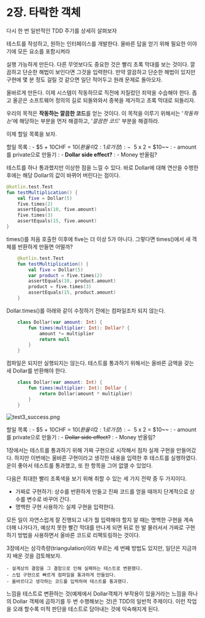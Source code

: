 # 2장. 타락한 객체

다시 한 번 일반적인 TDD 주기를 상세히 살펴보자

<procedure>
<step><p>
테스트를 작성하고, 원하는 인터페이스를 개발한다. 올바른 답을 얻기 위해 필요한 이야기에 모든 요소를 포함시켜라
</p></step>
<step><p>
실행 가능하게 만든다. 다른 무엇보다도 중요한 것은 빨리 초록 막대를 보는 것이다.
깔끔하고 단순한 해법이 보인다면 그것을 입력한다.
만약 깔끔하고 단순한 해법이 있지만 구현에 몇 분 정도 걸릴 것 같으면 일단 적어두고 원래 문제로 돌아오자.
</p></step>
<step><p>
올바르게 만든다. 이제 시스템이 작동하므로 직전에 저질렀던 죄악을 수습해야 한다.
좁고 올곧은 소프트웨어 정의의 길로 되돌와와서 중복을 제거하고 초록 막대로 되돌리자.
</p></step>
</procedure>

우리의 목적은 **작동하는 깔끔한 코드**를 얻는 것이다.
이 목적을 이루기 위해서는 '_작동하는_'에 해당하는 부분을 먼저 해결하고,
'_깔끔한 코드_' 부분을 해결하라.

이제 할일 목록을 보자.

할일 목록
: - $5 + 10CHF = $10 (환율이 2:1로 가정)
: - ~~$5 x 2 = $10~~
: - amount를 private으로 만들기
: - **Dollar side effect?**
: - Money 반올림?

테스트를 하나 통과했지만 이상한 점을 느낄 수 있다.
바로 Dollar에 대해 연산을 수행한 후에는 해당 Dollar의 값이 바뀌어 버린다는 점이다.

```Kotlin
@kotlin.test.Test
fun testMultiplication() {
    val five = Dollar(5)
    five.times(2)
    assertEquals(10, five.amount)
    five.times(3)
    assertEquals(15, five.amount)
}
```

times()를 처음 호출한 이후에 five는 더 이상 5가 아니다. 그렇다면 times()에서 새 객체를 반환하게 만들면 어떨까?

```Kotlin
    @kotlin.test.Test
    fun testMultiplication() {
        val five = Dollar(5)
        var product = five.times(2)
        assertEquals(10, product.amount)
        product = five.times(3)
        assertEquals(15, product.amount)
    }
```

Dollar.times()를 아래와 같이 수정하기 전에는 컴파일조차 되지 않는다.

```Kotlin
    class Dollar(var amount: Int) {
        fun times(multiplier: Int): Dollar? {
            amount *= multiplier
            return null
        }
    }
```

컴파일은 되지만 실행되지는 않는다. 테스트를 통과하기 위해서는 올바른 금액을 갖는 새 Dollar를 반환해야 한다.

```Kotlin
    class Dollar(var amount: Int) {
        fun times(multiplier: Int): Dollar {
            return Dollar(amount * multiplier)
        }
    }
```

![test3_success.png](test3_success.png)

할일 목록
: - $5 + 10CHF = $10 (환율이 2:1로 가정)
: - ~~$5 x 2 = $10~~
: - amount를 private으로 만들기
: - ~~Dollar side effect?~~
: - Money 반올림?

1장에서는 테스트를 통과하기 위해 가짜 구현으로 시작해서 점차 실제 구현을 만들어갔다. 
하지만 이번에는 올바른 구현이라고 생각한 내용을 입력한 후 테스트를 실행하였다.
운이 좋아서 테스트를 통과했고, 또 한 항목을 그어 없앨 수 있었다.

다음은 최대한 빨리 초록색을 보기 위해 취할 수 있는 세 가지 전략 중 두 가지이다.

- 가짜로 구현하기: 상수를 반환하게 만들고 진짜 코드를 얻을 때까지 단계적으로 상수를 변수로 바꾸어 간다.
- 명백한 구현 사용하기: 실제 구현을 입력한다.

모든 일이 자연스럽게 잘 진행되고 내가 뭘 입력해야 할지 알 때는 명백한 구현을 계속 더해 나가다가,
예상치 못한 빨간 막대를 만나게 되면 뒤로 한 발 물러서서 가짜로 구현하기 방법을 사용하면서 올바른 코드로 리팩토링하는 것이다.

3장에서는 삼각측량(triangulation)이라 부르는 세 번째 방법도 있지만, 일단은 지금까지 배운 것을 검토해보자.
```text
- 설계상의 결함을 그 결함으로 인해 실패하는 테스트로 변환했다.
- 스텁 구현으로 빠르게 컴파일을 통과하게 만들었다.
- 올바르다고 생각하는 코드를 입력하여 테스트를 통과했다.
```

느낌을 테스트로 변환하는 것(예제에서 Dollar객체가 부작용이 있을거라는 느낌을 하나의 Dollar 객체에 곱하기를 두 번 수행해보는 것)은 TDD의 일반적 주제이다.
이런 작업을 오래 할수록 미적 판단을 테스트로 담아내는 것에 익숙해지게 된다.
